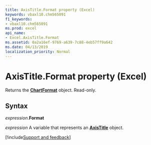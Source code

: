 ```yaml
---
title: AxisTitle.Format property (Excel)
keywords: vbaxl10.chm565091
f1_keywords:
- vbaxl10.chm565091
ms.prod: excel
api_name:
- Excel.AxisTitle.Format
ms.assetid: 0a2a16ef-9769-a639-7c88-4eb57ff9a642
ms.date: 04/13/2019
localization_priority: Normal
---
```



# AxisTitle.Format property (Excel)

Returns the **[ChartFormat](Excel.ChartFormat.md)** object. Read-only.


## Syntax

_expression_.**Format**

_expression_ A variable that represents an **[AxisTitle](Excel.AxisTitle(object).md)** object.




[!include[Support and feedback](~/includes/feedback-boilerplate.md)]